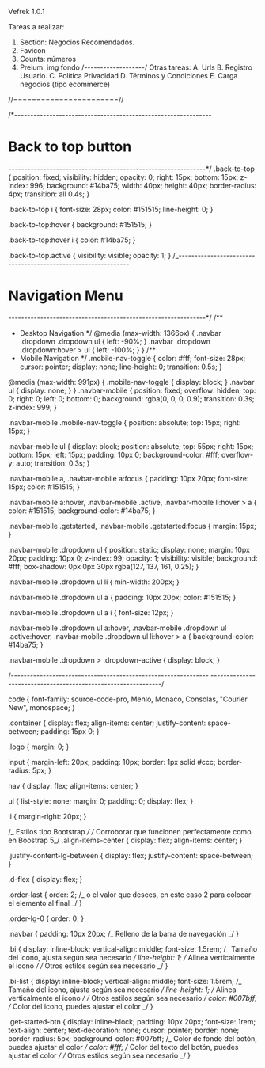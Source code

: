 Vefrek 1.0.1

Tareas a realizar:

1. Section: Negocios Recomendados.
2. Favicon
3. Counts: números
4. Preium: img fondo
   /-------------------/
   Otras tareas:
   A. Urls
   B. Registro Usuario.
   C. Política Privacidad
   D. Términos y Condiciones
   E. Carga negocios (tipo ecommerce)

//=======================//

/\*--------------------------------------------------------------

# Back to top button

--------------------------------------------------------------\*/
.back-to-top {
position: fixed;
visibility: hidden;
opacity: 0;
right: 15px;
bottom: 15px;
z-index: 996;
background: #14ba75;
width: 40px;
height: 40px;
border-radius: 4px;
transition: all 0.4s;
}

.back-to-top i {
font-size: 28px;
color: #151515;
line-height: 0;
}

.back-to-top:hover {
background: #151515;
}

.back-to-top:hover i {
color: #14ba75;
}

.back-to-top.active {
visibility: visible;
opacity: 1;
}
/\_--------------------------------------------------------------

# Navigation Menu

--------------------------------------------------------------\*/
/\*\*

- Desktop Navigation
  \*/
  @media (max-width: 1366px) {
  .navbar .dropdown .dropdown ul {
  left: -90%;
  }
  .navbar .dropdown .dropdown:hover > ul {
  left: -100%;
  }
  }
  /\*\*
- Mobile Navigation
  \*/
  .mobile-nav-toggle {
  color: #fff;
  font-size: 28px;
  cursor: pointer;
  display: none;
  line-height: 0;
  transition: 0.5s;
  }

@media (max-width: 991px) {
.mobile-nav-toggle {
display: block;
}
.navbar ul {
display: none;
}
}
.navbar-mobile {
position: fixed;
overflow: hidden;
top: 0;
right: 0;
left: 0;
bottom: 0;
background: rgba(0, 0, 0, 0.9);
transition: 0.3s;
z-index: 999;
}

.navbar-mobile .mobile-nav-toggle {
position: absolute;
top: 15px;
right: 15px;
}

.navbar-mobile ul {
display: block;
position: absolute;
top: 55px;
right: 15px;
bottom: 15px;
left: 15px;
padding: 10px 0;
background-color: #fff;
overflow-y: auto;
transition: 0.3s;
}

.navbar-mobile a,
.navbar-mobile a:focus {
padding: 10px 20px;
font-size: 15px;
color: #151515;
}

.navbar-mobile a:hover,
.navbar-mobile .active,
.navbar-mobile li:hover > a {
color: #151515;
background-color: #14ba75;
}

.navbar-mobile .getstarted,
.navbar-mobile .getstarted:focus {
margin: 15px;
}

.navbar-mobile .dropdown ul {
position: static;
display: none;
margin: 10px 20px;
padding: 10px 0;
z-index: 99;
opacity: 1;
visibility: visible;
background: #fff;
box-shadow: 0px 0px 30px rgba(127, 137, 161, 0.25);
}

.navbar-mobile .dropdown ul li {
min-width: 200px;
}

.navbar-mobile .dropdown ul a {
padding: 10px 20px;
color: #151515;
}

.navbar-mobile .dropdown ul a i {
font-size: 12px;
}

.navbar-mobile .dropdown ul a:hover,
.navbar-mobile .dropdown ul .active:hover,
.navbar-mobile .dropdown ul li:hover > a {
background-color: #14ba75;
}

.navbar-mobile .dropdown > .dropdown-active {
display: block;
}

/_--------------------------------------------------------------
--------------------------------------------------------------_/

code {
font-family: source-code-pro, Menlo, Monaco, Consolas, "Courier New",
monospace;
}

.container {
display: flex;
align-items: center;
justify-content: space-between;
padding: 15px 0;
}

.logo {
margin: 0;
}

input {
margin-left: 20px;
padding: 10px;
border: 1px solid #ccc;
border-radius: 5px;
}

nav {
display: flex;
align-items: center;
}

ul {
list-style: none;
margin: 0;
padding: 0;
display: flex;
}

li {
margin-right: 20px;
}

/_ Estilos tipo Bootstrap _/
/_ Corroborar que funcionen perfectamente como en Boostrap 5_/
.align-items-center {
display: flex;
align-items: center;
}

.justify-content-lg-between {
display: flex;
justify-content: space-between;
}

.d-flex {
display: flex;
}

.order-last {
order: 2; /_ o el valor que desees, en este caso 2 para colocar el elemento al final _/
}

.order-lg-0 {
order: 0;
}

.navbar {
padding: 10px 20px; /_ Relleno de la barra de navegación _/
}

.bi {
display: inline-block;
vertical-align: middle;
font-size: 1.5rem; /_ Tamaño del icono, ajusta según sea necesario _/
line-height: 1; /_ Alinea verticalmente el icono _/
/_ Otros estilos según sea necesario _/
}

.bi-list {
display: inline-block;
vertical-align: middle;
font-size: 1.5rem; /_ Tamaño del icono, ajusta según sea necesario _/
line-height: 1; /_ Alinea verticalmente el icono _/
/_ Otros estilos según sea necesario _/
color: #007bff; /_ Color del icono, puedes ajustar el color _/
}

.get-started-btn {
display: inline-block;
padding: 10px 20px;
font-size: 1rem;
text-align: center;
text-decoration: none;
cursor: pointer;
border: none;
border-radius: 5px;
background-color: #007bff; /_ Color de fondo del botón, puedes ajustar el color _/
color: #fff; /_ Color del texto del botón, puedes ajustar el color _/
/_ Otros estilos según sea necesario _/
}
